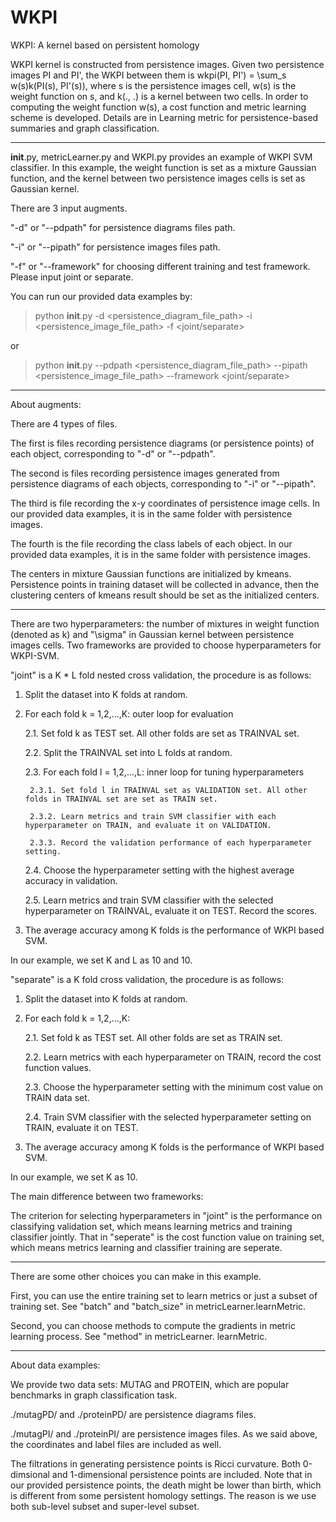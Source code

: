 # WKPI
WKPI: A kernel based on persistent homology


WKPI kernel is constructed from persistence images. Given two persistence images PI and PI', the WKPI between them is wkpi(PI, PI') = \sum_s w(s)k(PI(s), PI'(s)), where s is the persistence images cell, w(s) is the weight function on s, and k(., .) is a kernel between two cells. In order to computing the weight function w(s), a cost function and metric learning scheme is developed. Details are in Learning metric for persistence-based summaries and graph classification.

--------------------------------------

__init__.py, metricLearner.py and WKPI.py provides an example of WKPI SVM classifier. In this example, the weight function is set as a mixture Gaussian function, and the kernel between two persistence images cells is set as Gaussian kernel.

There are 3 input augments.

"-d" or "--pdpath" for persistence diagrams files path.

"-i" or "--pipath" for persistence images files path.

"-f" or "--framework" for choosing different training and test framework. Please input joint or separate.

You can run our provided data examples by:
>python __init__.py -d <persistence_diagram_file_path> -i <persistence_image_file_path> -f <joint/separate> 

or 

>python __init__.py --pdpath <persistence_diagram_file_path> --pipath <persistence_image_file_path> --framework <joint/separate>

------------------------------------------------------------

About augments:

There are 4 types of files.

The first is files recording persistence diagrams (or persistence points) of each object, corresponding to "-d" or "--pdpath".

The second is files recording persistence images generated from persistence diagrams of each objects, corresponding to "-i" or "--pipath".

The third is file recording the x-y coordinates of persistence image cells. In our provided data examples, it is in the same folder with persistence images.

The fourth is the file recording the class labels of each object. In our provided data examples, it is in the same folder with persistence images.

The centers in mixture Gaussian functions are initialized by kmeans. Persistence points in training dataset will be collected in advance, then the clustering centers of kmeans result should be set as the initialized centers.

---------------------------------------------------

There are two hyperparameters: the number of mixtures in weight function (denoted as k) and "\sigma" in Gaussian kernel between persistence images cells. Two frameworks are provided to choose hyperparameters for WKPI-SVM. 

"joint" is a K * L fold nested cross validation, the procedure is as follows:

1. Split the dataset into K folds at random.

2. For each fold k = 1,2,...,K: outer loop for evaluation

	2.1. Set fold k as TEST set. All other folds are set as TRAINVAL set.
	
	2.2. Split the TRAINVAL set into L folds at random.
	
	2.3. For each fold l = 1,2,...,L: inner loop for tuning hyperparameters
	
		2.3.1. Set fold l in TRAINVAL set as VALIDATION set. All other folds in TRAINVAL set are set as TRAIN set.
		
		2.3.2. Learn metrics and train SVM classifier with each hyperparameter on TRAIN, and evaluate it on VALIDATION.
		
		2.3.3. Record the validation performance of each hyperparameter setting.
		
	2.4. Choose the hyperparameter setting with the highest average accuracy in validation.
	
	2.5. Learn metrics and train SVM classifier with the selected hyperparameter on TRAINVAL, evaluate it on TEST. Record the scores.
	
3. The average accuracy among K folds is the performance of WKPI based SVM.

In our example, we set K and L as 10 and 10.




"separate" is a K fold cross validation, the procedure is as follows:

1. Split the dataset into K folds at random.

2. For each fold k = 1,2,...,K:

	2.1. Set fold k as TEST set. All other folds are set as TRAIN set.
	
	2.2. Learn metrics with each hyperparameter on TRAIN, record the cost function values.
	
	2.3. Choose the hyperparameter setting with the minimum cost value on TRAIN data set.
	
	2.4. Train SVM classifier with the selected hyperparameter setting on TRAIN, evaluate it on TEST.
	
3. The average accuracy among K folds is the performance of WKPI based SVM.

In our example, we set K as 10.



The main difference between two frameworks: 

The criterion for selecting hyperparameters in "joint" is the performance on classifying validation set, which means learning metrics and training classifier jointly. That in "seperate" is the cost function value on training set, which means metrics learning and classifier training are seperate.

------------------------------------------------


There are some other choices you can make in this example.

First, you can use the entire training set to learn metrics or just a subset of training set. See "batch" and "batch_size" in metricLearner.learnMetric.

Second, you can choose methods to compute the gradients in metric learning process. See "method" in metricLearner. learnMetric.

-----------------------------------------------


About data examples:

We provide two data sets: MUTAG and PROTEIN, which are popular benchmarks in graph classification task.

./mutagPD/ and ./proteinPD/ are persistence diagrams files.

./mutagPI/ and ./proteinPI/ are persistence images files. As we said above, the coordinates and label files are included as well. 

The filtrations in generating persistence points is Ricci curvature. Both 0-dimsional and 1-dimensional persistence points are included.
Note that in our provided persistence points, the death might be lower than birth, which is different from some persistent homology settings. The reason is we use both sub-level subset and super-level subset.
